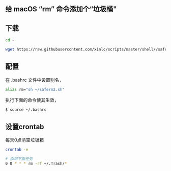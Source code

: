 ## 给 macOS “rm” 命令添加个“垃圾桶"

## 下载
 
```bash
cd ~

wget https://raw.githubusercontent.com/xinlc/scripts/master/shell//saferm/saferm2.sh
```

## 配置
在 .bashrc 文件中设置别名，
```bash
alias rm="sh ~/saferm2.sh"
```

执行下面的命令使其生效，
```bash
$ source ~/.bashrc
```

## 设置crontab
每天0点清空垃圾箱

```bash
crontab -e

# 添加下面任务
0 0 * * * rm -rf ~/.Trash/*
```
